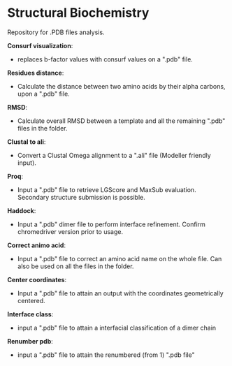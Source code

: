 # Structural Biochemistry

Repository for .PDB files analysis.

**Consurf visualization**:
- replaces b-factor values with consurf values on a ".pdb" file.

**Residues distance**:
- Calculate the distance between two amino acids by their alpha carbons, upon a ".pdb" file. 

**RMSD**:
- Calculate overall RMSD between a template and all the remaining ".pdb" files in the folder.

**Clustal to ali**:
- Convert a Clustal Omega alignment to a ".ali" file (Modeller friendly input). 

**Proq**:
- Input a ".pdb" file to retrieve LGScore and MaxSub evaluation. Secondary structure submission is possible.

**Haddock**:
- Input a ".pdb" dimer file to perform interface refinement. Confirm chromedriver version prior to usage.

**Correct animo acid**:
- Input a ".pdb" file to correct an amino acid name on the whole file. Can also be used on all the files in the folder.

**Center coordinates**:
- Input a ".pdb" file to attain an output with the coordinates geometrically centered.

**Interface class**:
- input a ".pdb" file to attain a interfacial classification of a dimer chain

**Renumber pdb**:
- input a ".pdb" file to attain the renumbered (from 1) ".pdb file"